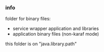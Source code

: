 <!--

    Copyright (C) 2011-2013 Barchart, Inc. <http://www.barchart.com/>

    All rights reserved. Licensed under the OSI BSD License.

    http://www.opensource.org/licenses/bsd-license.php

-->
### info

folder for binary files:
* service wrapper application and libraries 
* application binary files (non-karaf mode)

this folder is on "java.library.path"
